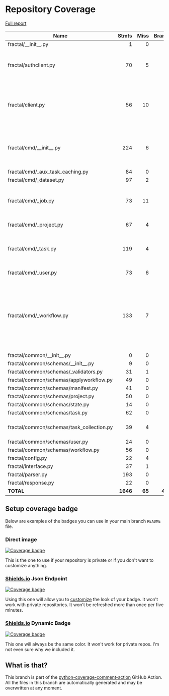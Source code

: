 # Repository Coverage

[Full report](https://htmlpreview.github.io/?https://github.com/fractal-analytics-platform/fractal/blob/python-coverage-comment-action-data/htmlcov/index.html)

| Name                                       |    Stmts |     Miss |   Branch |   BrPart |   Cover |   Missing |
|------------------------------------------- | -------: | -------: | -------: | -------: | ------: | --------: |
| fractal/\_\_init\_\_.py                    |        1 |        0 |        0 |        0 |    100% |           |
| fractal/authclient.py                      |       70 |        5 |       12 |        3 |     90% |27->exit, 28, 43-44, 75-76 |
| fractal/client.py                          |       56 |       10 |       18 |        4 |     81% |60-67, 76, 86-87, 112, 118-120, 124 |
| fractal/cmd/\_\_init\_\_.py                |      224 |        6 |       82 |        6 |     96% |93, 141, 203, 281, 308, 368 |
| fractal/cmd/\_aux\_task\_caching.py        |       84 |        0 |       35 |        0 |    100% |           |
| fractal/cmd/\_dataset.py                   |       97 |        2 |       28 |        2 |     97% |   90, 142 |
| fractal/cmd/\_job.py                       |       73 |       11 |       22 |        2 |     86% |106-114, 120-131, 163 |
| fractal/cmd/\_project.py                   |       67 |        4 |       22 |        3 |     92% |28, 38-42, 66 |
| fractal/cmd/\_task.py                      |      119 |        4 |       64 |        4 |     96% |69-70, 123->125, 124, 202 |
| fractal/cmd/\_user.py                      |       73 |        6 |       30 |        2 |     90% |41-46, 121 |
| fractal/cmd/\_workflow.py                  |      133 |        7 |       54 |        7 |     91% |42, 155, 165->170, 240, 286->294, 295-298, 327->335 |
| fractal/common/\_\_init\_\_.py             |        0 |        0 |        0 |        0 |    100% |           |
| fractal/common/schemas/\_\_init\_\_.py     |        9 |        0 |        0 |        0 |    100% |           |
| fractal/common/schemas/\_validators.py     |       31 |        1 |       16 |        1 |     96% |        54 |
| fractal/common/schemas/applyworkflow.py    |       49 |        0 |       12 |        0 |    100% |           |
| fractal/common/schemas/manifest.py         |       41 |        0 |       12 |        0 |    100% |           |
| fractal/common/schemas/project.py          |       50 |        0 |        0 |        0 |    100% |           |
| fractal/common/schemas/state.py            |       14 |        0 |        0 |        0 |    100% |           |
| fractal/common/schemas/task.py             |       62 |        0 |        0 |        0 |    100% |           |
| fractal/common/schemas/task\_collection.py |       39 |        4 |        8 |        1 |     89% |74, 104-106 |
| fractal/common/schemas/user.py             |       24 |        0 |        0 |        0 |    100% |           |
| fractal/common/schemas/workflow.py         |       56 |        0 |       11 |        0 |    100% |           |
| fractal/config.py                          |       22 |        4 |        2 |        0 |     75% |     25-28 |
| fractal/interface.py                       |       37 |        1 |        4 |        0 |     98% |        18 |
| fractal/parser.py                          |      193 |        0 |        0 |        0 |    100% |           |
| fractal/response.py                        |       22 |        0 |        6 |        0 |    100% |           |
|                                  **TOTAL** | **1646** |   **65** |  **438** |   **35** | **95%** |           |


## Setup coverage badge

Below are examples of the badges you can use in your main branch `README` file.

### Direct image

[![Coverage badge](https://raw.githubusercontent.com/fractal-analytics-platform/fractal/python-coverage-comment-action-data/badge.svg)](https://htmlpreview.github.io/?https://github.com/fractal-analytics-platform/fractal/blob/python-coverage-comment-action-data/htmlcov/index.html)

This is the one to use if your repository is private or if you don't want to customize anything.

### [Shields.io](https://shields.io) Json Endpoint

[![Coverage badge](https://img.shields.io/endpoint?url=https://raw.githubusercontent.com/fractal-analytics-platform/fractal/python-coverage-comment-action-data/endpoint.json)](https://htmlpreview.github.io/?https://github.com/fractal-analytics-platform/fractal/blob/python-coverage-comment-action-data/htmlcov/index.html)

Using this one will allow you to [customize](https://shields.io/endpoint) the look of your badge.
It won't work with private repositories. It won't be refreshed more than once per five minutes.

### [Shields.io](https://shields.io) Dynamic Badge

[![Coverage badge](https://img.shields.io/badge/dynamic/json?color=brightgreen&label=coverage&query=%24.message&url=https%3A%2F%2Fraw.githubusercontent.com%2Ffractal-analytics-platform%2Ffractal%2Fpython-coverage-comment-action-data%2Fendpoint.json)](https://htmlpreview.github.io/?https://github.com/fractal-analytics-platform/fractal/blob/python-coverage-comment-action-data/htmlcov/index.html)

This one will always be the same color. It won't work for private repos. I'm not even sure why we included it.

## What is that?

This branch is part of the
[python-coverage-comment-action](https://github.com/marketplace/actions/python-coverage-comment)
GitHub Action. All the files in this branch are automatically generated and may be
overwritten at any moment.